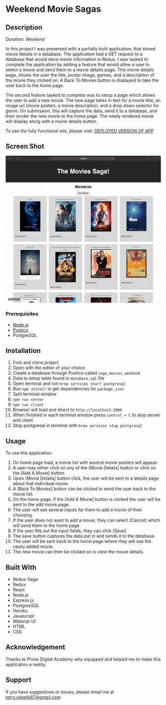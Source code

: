 # Weekend Movie Sagas

## Description

_Duration: Weekend_

In this project I was presented with a partially built application, that stored movie details in a database. The application had a GET request to a database that would store movie information in Redux. I was tasked to complete the application by adding a feature that would allow a user to select a movie and send them to a movie details page. This movie details page, shows the user the title, poster image, genres, and a description of the movie they clicked on. A Back To Movies button is displayed to take the user back to the home page.

The second feature tasked to complete was to setup a page which allows the user to add a new movie. The new page takes in text for a movie title, an image url (movie poster), a movie description, and a drop down selector for genre. On submission, this will capture the data, send it to a database, and then render the new movie to the home page. The newly rendered movie will display along with a movie details button.

To see the fully functional site, please visit: [DEPLOYED VERSION OF APP](https://arcane-savannah-13609.herokuapp.com/#/)

## Screen Shot
![](movie-sagas.gif)

### Prerequisites

- [Node.js](https://nodejs.org/en/)
- [Postico](https://eggerapps.at/postico/)
- PostgreSQL

## Installation

1. Fork and clone project
2. Open with the editor of your choice
3. Create a database through Postico called `saga_movies_weekend`
4. Data to setup table found in `database.sql` file
5. Open terminal and run `brew services start postgresql`
6. Run `npm install` to get dependencies for `package.json`
7. Split terminal window
8. `npm run server`
9. `npm run client`
10. Browser will load and direct to `http://localhost:3000`
11. When finished in each terminal window press `control + C` to stop server and client
12. Stop postgresql in terminal with `brew services stop postgresql`

## Usage

To use this application:

1. On home page load, a movie list with several movie posters will appear.
2. A user may either click on any of the [Movie Details] button or click on the [Add A Movie] button.
3. Upon [Movie Details] button click, the user will be sent to a details page about that individual movie.
4. A [Back To Movies] button can be clicked to send the user back to the movie list.
5. On the home page, if the [Add A Movie] button is clicked the user will be sent to the add movie page.
6. The user will see several inputs for them to add a movie of their choosing.
7. If the user does not want to add a movie, they can select [Cancel] which will send them to the home page.
8. If the user fills out the input fields, they can click [Save].
9. The save button captures the data put in and sends it to the database.
10. The user will be sent back to the home page where they will see the newly added movie.
11. The new movie can then be clicked on to view the movie details.

## Built With

- Redux-Saga
- Redux
- React
- Node.js
- Express.js
- PostgresSQL
- Heroku
- Javascript
- Material-UI
- HTML
- CSS

## Acknowledgement

Thanks to Prime Digital Academy who equipped and helped me to make this application a reality.

## Support

If you have suggestions or issues, please email me at terry.okeefe87@gmail.com
